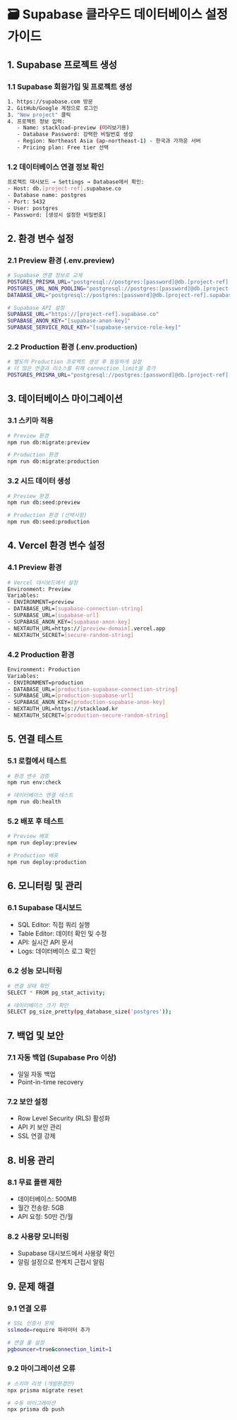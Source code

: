# 🗃️ Supabase 클라우드 데이터베이스 설정 가이드

## 1. Supabase 프로젝트 생성

### 1.1 Supabase 회원가입 및 프로젝트 생성
```bash
1. https://supabase.com 방문
2. GitHub/Google 계정으로 로그인
3. "New project" 클릭
4. 프로젝트 정보 입력:
   - Name: stackload-preview (미리보기용)
   - Database Password: 강력한 비밀번호 생성
   - Region: Northeast Asia (ap-northeast-1) - 한국과 가까운 서버
   - Pricing plan: Free tier 선택
```

### 1.2 데이터베이스 연결 정보 확인
```bash
프로젝트 대시보드 → Settings → Database에서 확인:
- Host: db.[project-ref].supabase.co
- Database name: postgres
- Port: 5432
- User: postgres
- Password: [생성시 설정한 비밀번호]
```

## 2. 환경 변수 설정

### 2.1 Preview 환경 (.env.preview)
```bash
# Supabase 연결 정보로 교체
POSTGRES_PRISMA_URL="postgresql://postgres:[password]@db.[project-ref].supabase.co:5432/postgres?pgbouncer=true&connection_limit=1"
POSTGRES_URL_NON_POOLING="postgresql://postgres:[password]@db.[project-ref].supabase.co:5432/postgres"
DATABASE_URL="postgresql://postgres:[password]@db.[project-ref].supabase.co:5432/postgres"

# Supabase API 설정
SUPABASE_URL="https://[project-ref].supabase.co"
SUPABASE_ANON_KEY="[supabase-anon-key]"
SUPABASE_SERVICE_ROLE_KEY="[supabase-service-role-key]"
```

### 2.2 Production 환경 (.env.production)
```bash
# 별도의 Production 프로젝트 생성 후 동일하게 설정
# 더 많은 연결과 리소스를 위해 connection_limit을 증가
POSTGRES_PRISMA_URL="postgresql://postgres:[password]@db.[project-ref].supabase.co:5432/postgres?pgbouncer=true&connection_limit=10"
```

## 3. 데이터베이스 마이그레이션

### 3.1 스키마 적용
```bash
# Preview 환경
npm run db:migrate:preview

# Production 환경  
npm run db:migrate:production
```

### 3.2 시드 데이터 생성
```bash
# Preview 환경
npm run db:seed:preview

# Production 환경 (선택사항)
npm run db:seed:production
```

## 4. Vercel 환경 변수 설정

### 4.1 Preview 환경
```bash
# Vercel 대시보드에서 설정
Environment: Preview
Variables:
- ENVIRONMENT=preview
- DATABASE_URL=[supabase-connection-string]
- SUPABASE_URL=[supabase-url]
- SUPABASE_ANON_KEY=[supabase-anon-key]
- NEXTAUTH_URL=https://[preview-domain].vercel.app
- NEXTAUTH_SECRET=[secure-random-string]
```

### 4.2 Production 환경
```bash
Environment: Production
Variables:
- ENVIRONMENT=production
- DATABASE_URL=[production-supabase-connection-string]
- SUPABASE_URL=[production-supabase-url]
- SUPABASE_ANON_KEY=[production-supabase-anon-key]
- NEXTAUTH_URL=https://stackload.kr
- NEXTAUTH_SECRET=[production-secure-random-string]
```

## 5. 연결 테스트

### 5.1 로컬에서 테스트
```bash
# 환경 변수 검증
npm run env:check

# 데이터베이스 연결 테스트
npm run db:health
```

### 5.2 배포 후 테스트
```bash
# Preview 배포
npm run deploy:preview

# Production 배포
npm run deploy:production
```

## 6. 모니터링 및 관리

### 6.1 Supabase 대시보드
- SQL Editor: 직접 쿼리 실행
- Table Editor: 데이터 확인 및 수정
- API: 실시간 API 문서
- Logs: 데이터베이스 로그 확인

### 6.2 성능 모니터링
```bash
# 연결 상태 확인
SELECT * FROM pg_stat_activity;

# 데이터베이스 크기 확인
SELECT pg_size_pretty(pg_database_size('postgres'));
```

## 7. 백업 및 보안

### 7.1 자동 백업 (Supabase Pro 이상)
- 일일 자동 백업
- Point-in-time recovery

### 7.2 보안 설정
- Row Level Security (RLS) 활성화
- API 키 보안 관리
- SSL 연결 강제

## 8. 비용 관리

### 8.1 무료 플랜 제한
- 데이터베이스: 500MB
- 월간 전송량: 5GB
- API 요청: 50만 건/월

### 8.2 사용량 모니터링
- Supabase 대시보드에서 사용량 확인
- 알림 설정으로 한계치 근접시 알림

## 9. 문제 해결

### 9.1 연결 오류
```bash
# SSL 인증서 문제
sslmode=require 파라미터 추가

# 연결 풀 설정
pgbouncer=true&connection_limit=1
```

### 9.2 마이그레이션 오류
```bash
# 스키마 리셋 (개발환경만)
npx prisma migrate reset

# 수동 마이그레이션
npx prisma db push
```